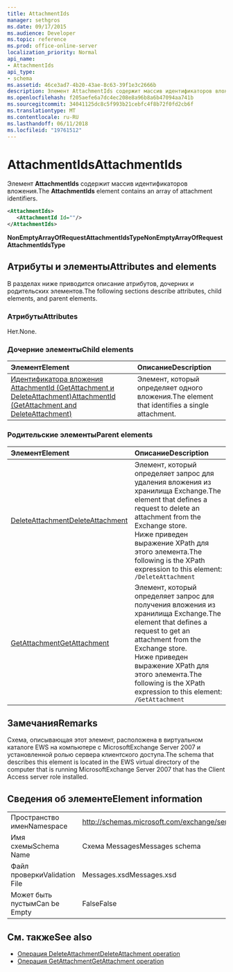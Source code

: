 ```yaml
---
title: AttachmentIds
manager: sethgros
ms.date: 09/17/2015
ms.audience: Developer
ms.topic: reference
ms.prod: office-online-server
localization_priority: Normal
api_name:
- AttachmentIds
api_type:
- schema
ms.assetid: 46ce3ad7-4b20-43ae-8c63-39f1e3c2666b
description: Элемент AttachmentIds содержит массив идентификаторов вложения.
ms.openlocfilehash: f205aefe6a7dc4ec208e8a96b8a6b47094aa741b
ms.sourcegitcommit: 34041125dc8c5f993b21cebfc4f8b72f0fd2cb6f
ms.translationtype: MT
ms.contentlocale: ru-RU
ms.lasthandoff: 06/11/2018
ms.locfileid: "19761512"
---
```

# <a name="attachmentids"></a><span data-ttu-id="250c4-103">AttachmentIds</span><span class="sxs-lookup"><span data-stu-id="250c4-103">AttachmentIds</span></span>

<span data-ttu-id="250c4-104">Элемент **AttachmentIds** содержит массив идентификаторов вложения.</span><span class="sxs-lookup"><span data-stu-id="250c4-104">The **AttachmentIds** element contains an array of attachment identifiers.</span></span> 
  
```xml
<AttachmentIds>
   <AttachmentId Id=""/>
</AttachmentIds>
```

 <span data-ttu-id="250c4-105">**NonEmptyArrayOfRequestAttachmentIdsType**</span><span class="sxs-lookup"><span data-stu-id="250c4-105">**NonEmptyArrayOfRequestAttachmentIdsType**</span></span>
## <a name="attributes-and-elements"></a><span data-ttu-id="250c4-106">Атрибуты и элементы</span><span class="sxs-lookup"><span data-stu-id="250c4-106">Attributes and elements</span></span>

<span data-ttu-id="250c4-107">В разделах ниже приводится описание атрибутов, дочерних и родительских элементов.</span><span class="sxs-lookup"><span data-stu-id="250c4-107">The following sections describe attributes, child elements, and parent elements.</span></span>
  
### <a name="attributes"></a><span data-ttu-id="250c4-108">Атрибуты</span><span class="sxs-lookup"><span data-stu-id="250c4-108">Attributes</span></span>

<span data-ttu-id="250c4-109">Нет.</span><span class="sxs-lookup"><span data-stu-id="250c4-109">None.</span></span>
  
### <a name="child-elements"></a><span data-ttu-id="250c4-110">Дочерние элементы</span><span class="sxs-lookup"><span data-stu-id="250c4-110">Child elements</span></span>

|<span data-ttu-id="250c4-111">**Элемент**</span><span class="sxs-lookup"><span data-stu-id="250c4-111">**Element**</span></span>|<span data-ttu-id="250c4-112">**Описание**</span><span class="sxs-lookup"><span data-stu-id="250c4-112">**Description**</span></span>|
|:-----|:-----|
|[<span data-ttu-id="250c4-113">Идентификатора вложения AttachmentId (GetAttachment и DeleteAttachment)</span><span class="sxs-lookup"><span data-stu-id="250c4-113">AttachmentId (GetAttachment and DeleteAttachment)</span></span>](attachmentid-getattachment-and-deleteattachment.md) <br/> |<span data-ttu-id="250c4-114">Элемент, который определяет одного вложения.</span><span class="sxs-lookup"><span data-stu-id="250c4-114">The element that identifies a single attachment.</span></span>  <br/> |
   
### <a name="parent-elements"></a><span data-ttu-id="250c4-115">Родительские элементы</span><span class="sxs-lookup"><span data-stu-id="250c4-115">Parent elements</span></span>

|<span data-ttu-id="250c4-116">**Элемент**</span><span class="sxs-lookup"><span data-stu-id="250c4-116">**Element**</span></span>|<span data-ttu-id="250c4-117">**Описание**</span><span class="sxs-lookup"><span data-stu-id="250c4-117">**Description**</span></span>|
|:-----|:-----|
|[<span data-ttu-id="250c4-118">DeleteAttachment</span><span class="sxs-lookup"><span data-stu-id="250c4-118">DeleteAttachment</span></span>](deleteattachment.md) <br/> |<span data-ttu-id="250c4-119">Элемент, который определяет запрос для удаления вложения из хранилища Exchange.</span><span class="sxs-lookup"><span data-stu-id="250c4-119">The element that defines a request to delete an attachment from the Exchange store.</span></span>  <br/> <span data-ttu-id="250c4-120">Ниже приведен выражение XPath для этого элемента.</span><span class="sxs-lookup"><span data-stu-id="250c4-120">The following is the XPath expression to this element:</span></span>  <br/>  `/DeleteAttachment` <br/> |
|[<span data-ttu-id="250c4-121">GetAttachment</span><span class="sxs-lookup"><span data-stu-id="250c4-121">GetAttachment</span></span>](getattachment.md) <br/> |<span data-ttu-id="250c4-122">Элемент, который определяет запрос для получения вложения из хранилища Exchange.</span><span class="sxs-lookup"><span data-stu-id="250c4-122">The element that defines a request to get an attachment from the Exchange store.</span></span>  <br/> <span data-ttu-id="250c4-123">Ниже приведен выражение XPath для этого элемента.</span><span class="sxs-lookup"><span data-stu-id="250c4-123">The following is the XPath expression to this element:</span></span>  <br/>  `/GetAttachment` <br/> |
   
## <a name="remarks"></a><span data-ttu-id="250c4-124">Замечания</span><span class="sxs-lookup"><span data-stu-id="250c4-124">Remarks</span></span>

<span data-ttu-id="250c4-125">Схема, описывающая этот элемент, расположена в виртуальном каталоге EWS на компьютере с MicrosoftExchange Server 2007 и установленной ролью сервера клиентского доступа.</span><span class="sxs-lookup"><span data-stu-id="250c4-125">The schema that describes this element is located in the EWS virtual directory of the computer that is running MicrosoftExchange Server 2007 that has the Client Access server role installed.</span></span>
  
## <a name="element-information"></a><span data-ttu-id="250c4-126">Сведения об элементе</span><span class="sxs-lookup"><span data-stu-id="250c4-126">Element information</span></span>

|||
|:-----|:-----|
|<span data-ttu-id="250c4-127">Пространство имен</span><span class="sxs-lookup"><span data-stu-id="250c4-127">Namespace</span></span>  <br/> |http://schemas.microsoft.com/exchange/services/2006/messages  <br/> |
|<span data-ttu-id="250c4-128">Имя схемы</span><span class="sxs-lookup"><span data-stu-id="250c4-128">Schema Name</span></span>  <br/> |<span data-ttu-id="250c4-129">Схема Messages</span><span class="sxs-lookup"><span data-stu-id="250c4-129">Messages schema</span></span>  <br/> |
|<span data-ttu-id="250c4-130">Файл проверки</span><span class="sxs-lookup"><span data-stu-id="250c4-130">Validation File</span></span>  <br/> |<span data-ttu-id="250c4-131">Messages.xsd</span><span class="sxs-lookup"><span data-stu-id="250c4-131">Messages.xsd</span></span>  <br/> |
|<span data-ttu-id="250c4-132">Может быть пустым</span><span class="sxs-lookup"><span data-stu-id="250c4-132">Can be Empty</span></span>  <br/> |<span data-ttu-id="250c4-133">False</span><span class="sxs-lookup"><span data-stu-id="250c4-133">False</span></span>  <br/> |
   
## <a name="see-also"></a><span data-ttu-id="250c4-134">См. также</span><span class="sxs-lookup"><span data-stu-id="250c4-134">See also</span></span>

- [<span data-ttu-id="250c4-135">Операция DeleteAttachment</span><span class="sxs-lookup"><span data-stu-id="250c4-135">DeleteAttachment operation</span></span>](deleteattachment-operation.md)
- [<span data-ttu-id="250c4-136">Операция GetAttachment</span><span class="sxs-lookup"><span data-stu-id="250c4-136">GetAttachment operation</span></span>](getattachment-operation.md)

